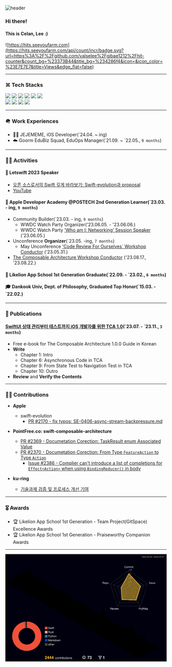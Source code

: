 ![header](https://capsule-render.vercel.app/api?type=waving&color=gradient&height=300&section=header&text=Hi👋🏻%20I'm%20SeungJun%20Lee&fontAlign=65&fontSize=45)

### Hi there!
#### This is Celan, Lee :)

![https://hits.seeyoufarm.com](https://hits.seeyoufarm.com/api/count/incr/badge.svg?url=https%3A%2F%2Fgithub.com/valselee%2Fgjbae1212%2Fhit-counter&count_bg=%23373B44&title_bg=%234286f4&icon=&icon_color=%23E7E7E7&title=Views&edge_flat=false)

<hr>

### ⌘ Tech Stacks

<p align='leading'>
  <img src="https://img.shields.io/badge/Swift-F05138?style=flat&logo=swift&logoColor=white"/>
  <img src="https://img.shields.io/badge/SwiftUI-0D0D0D?style=flat&logo=swift&logoColor=blue"/>
  <img src="https://img.shields.io/badge/UIKit-2396F3?style=flat&logo=UIkit&logoColor=white"/>
  <img src="https://img.shields.io/badge/Rust-000000?style=flat&logo=rust&logoColor=white"/>
  <img src="https://img.shields.io/badge/Vapor-0D0D0D?style=flat&logo=Vapor&logoColor=purple"/>
  <img src="https://img.shields.io/badge/Firebase-FFCA28?style=flat&logo=firebase&logoColor=white"/>
  
<!--   <img src="https://img.shields.io/badge/JavaScript-F7DF1E?style=flat&logo=JavaScript&logoColor=white"/>
  <img src="https://img.shields.io/badge/HTML5-E34F26?style=flat&logo=HTML5&logoColor=white"/>
  <img src="https://img.shields.io/badge/CSS3-1572B6?style=flat&logo=CSS3&logoColor=white"/>
  <img src="https://img.shields.io/badge/Python-3776AB?style=flat&logo=Python&logoColor=white"/> -->
  <br>

  <!--
### 🛠 Tools
 <p align='leading'>
  <img src="https://img.shields.io/badge/Git-F05032?style=flat&logo=Git&logoColor=white"/>
  <img src="https://img.shields.io/badge/GitHub-181717?style=flat&logo=GitHub&logoColor=white"/>
  <img src="https://img.shields.io/badge/iTerm2-000000?style=flat&logo=iTerm2&logoColor=white"/>
<!--   <img src="https://img.shields.io/badge/Sublime Text-FF9800?style=flat&logo=Sublime Text&logoColor=white"/> -->
  <img src="https://img.shields.io/badge/Xcode-147EFB?style=flat&logo=Xcode&logoColor=white"/>
  <img src="https://img.shields.io/badge/Visual Studio Code-007ACC?style=flat&logo=Visual Studio Code&logoColor=white"/>
<!--   <img src="https://img.shields.io/badge/Slack-4A154B?style=flat&logo=Slack&logoColor=white"/> -->
  <img src="https://img.shields.io/badge/Notion-000000?style=flat&logo=Notion&logoColor=white"/>
  <img src="https://img.shields.io/badge/Discord-5865F2?style=flat&logo=Discord&logoColor=white"/>
</p>

---

### 🪖 Work Experiences
- 🧒🏻 JEJEMEME, iOS Developer(\`24.04. ~ ing) <br>
- ☁️ Goorm EduBiz Squad, EduOps Manager(\`21.09. ~ \`22.05., `9 months`) <br>

---

### 🏃🏻 Activities
#### 🎤 Letswift 2023 Speaker
  - [오픈 소스로서의 Swift 깊게 바라보기: Swift-evolution과 proposal](https://letswift.kr/2023/#programs)
  - [YouTube](https://www.youtube.com/watch?v=JnmK70A3LZA)

####  Apple Developer Academy @POSTECH 2nd Generation Learner(\`23.03. - ing, `9 months`)
  - Community Builder(\`23.03. - ing, `9 months`)
    - WWDC Watch Party Organizer(\'23.06.05. - \'23.06.06.)
    - WWDC Watch Party ['Who am I: Networking' Session Speaker](https://brunch.co.kr/@3756ea803def4ac/87) (\'23.06.05.)
  - Unconference **Organizer**(\`23.05. -ing, `7 months`)
    - May Unconference ['Code Review For Ourselves` Workshop Conductor](https://github.com/DeveloperAcademy-POSTECH/Unconference2023/tree/main/UnconferenceWorkshop/UnconferenceWorkshop) (\'23.05.31.) 
  - [The Composable Architecture Workshop Conductor](https://github.com/ValseLee/TCA_Workshop) (\'23.08.17., \'23.08.22.) <br>

#### 🦁 Likelion App School 1st Generation Graduate(\`22.09. - \`23.02., `6 months`) <br>
#### 🎓 Dankook Univ, Dept. of Philosophy, Graduated Top Honor(\`15.03. - \`22.02.) <br>

---
### 📕 Publications
#### [SwiftUI 상태 관리부터 테스트까지 iOS 개발자를 위한 TCA 1.0](https://ridibooks.com/books/2773000087)(\`23.07. - \`23.11., `3 months`)
- Free e-book for The Composable Architecture 1.0.0 Guide in Korean
- **Write**
  - Chapter 1: Intro
  - Chapter 6: Asynchronous Code in TCA
  - Chapter 9: From State Test to Navigation Test in TCA
  - Chapter 10: Outro
- **Review** and **Verify the Contents**

---
### 🕺🏻 Contributions
- **Apple**
  - swift-evolution
    - [PR #2170 - fix typos: SE-0406-async-stream-backpressure.md](https://github.com/apple/swift-evolution/pull/2170)

- **PointFree.co: swift-composable-architecture**
  - [PR #2369 - Documetation Corection: TaskResult enum Associated Value](https://github.com/pointfreeco/swift-composable-architecture/pull/2369)
  - [PR #2370 - Documetation Corection: From Type `FeatureAction` to Type `Action`](https://github.com/pointfreeco/swift-composable-architecture/pull/2370)
    - [Issue #2386 - Complier can't introduce a list of completions for `Effect<Action>` when using `BindingReducer()` in body](https://github.com/pointfreeco/swift-composable-architecture/issues/2386)

- **ku-ring**
  - [기술과제 검증 및 프로세스 개선 기여](https://github.com/ku-ring/swift-cinema?tab=readme-ov-file#%EA%B2%80%EC%A6%9D-%EB%B0%8F-%ED%94%84%EB%A1%9C%EC%84%B8%EC%8A%A4-%EA%B0%9C%EC%84%A0%EC%97%90-%EB%8F%84%EC%9B%80%EC%9D%84-%EC%A3%BC%EC%8B%A0-%EB%B6%84%EB%93%A4)
---

### 🎖️ Awards
- 🏆 Likelion App School 1st Generation - Team Project(GitSpace) Excellence Awards <br>
- 🏆 Likelion App School 1st Generation - Praiseworthy Companion Awards <br>

---

<p align='center'>
  <img src="https://github.com/ValseLee/ValseLee/blob/main/profile-3d-contrib/profile-night-rainbow.svg"/>
</p>

<!--
<p align='center'>
  <img src="https://github-readme-stats.vercel.app/api?username=valselee&show_icons=true&theme=dark&layout=compact"/>
  <img src="https://github-readme-stats.vercel.app/api/top-langs/?username=valselee&show_icons=true&theme=dark&layout=compact"/>
</p>
-->

